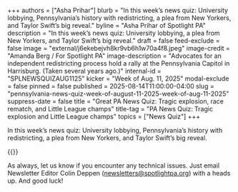 +++
authors = ["Asha Prihar"]
blurb = "In this week’s news quiz: University lobbying, Pennsylvania’s history with redistricting, a plea from New Yorkers, and Taylor Swift’s big reveal."
byline = "Asha Prihar of Spotlight PA"
description = "In this week’s news quiz: University lobbying, a plea from New Yorkers, and Taylor Swift’s big reveal."
draft = false
feed-exclude = false
image = "external/j6ekebejvh8kr9vb6h1w70a4f8.jpeg"
image-credit = "Amanda Berg / For Spotlight PA"
image-description = "Advocates for an independent redistricting process hold a rally at the Pennsylvania Capitol in Harrisburg. (Taken several years ago.)"
internal-id = "SPLNEWSQUIZAUG1125"
kicker = "Week of Aug. 11, 2025"
modal-exclude = false
pinned = false
published = 2025-08-14T11:00:00-04:00
slug = "pennsylvania-news-quiz-week-of-august-11-2025-week-of-aug-11-2025"
suppress-date = false
title = "Great PA News Quiz: Tragic explosion, race rematch, and Little League champs"
title-tag = "PA News Quiz: Tragic explosion and Little League champs"
topics = ["News Quiz"]
+++

In this week’s news quiz: University lobbying, Pennsylvania’s history with redistricting, a plea from New Yorkers, and Taylor Swift’s big reveal.

{{<typeform id="01K2JAQPCETBR7MCD9T5JXMJVB" >}}

As always, let us know if you encounter any technical issues. Just email Newsletter Editor Colin Deppen (newsletters@spotlightpa.org) with a heads up. And good luck!<strong><em></em></strong>


